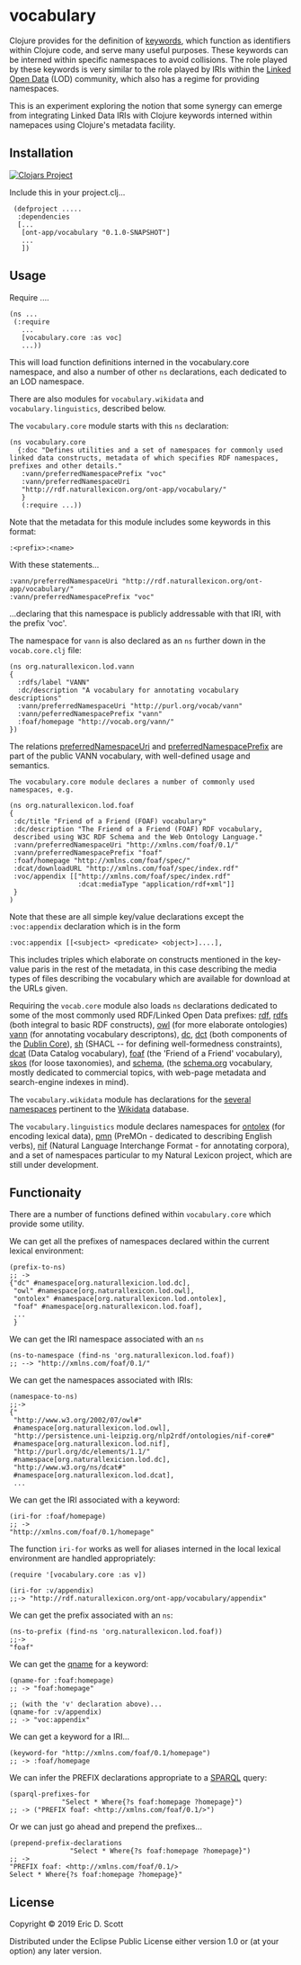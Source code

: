 # vocabulary

Clojure provides for the definition of [keywords](https://clojure.org/reference/data_structures#Keywords), which function as identifiers within Clojure code, and serve many useful purposes.  These keywords can be interned within specific namespaces to avoid collisions. The role played by these keywords is very similar to the role played by IRIs within the [Linked Open Data](http://linkeddata.org/) (LOD) community, which also has a regime for providing namespaces.

This is an experiment exploring the notion that some synergy can emerge from integrating Linked Data IRIs with Clojure keywords interned within namepaces using Clojure's metadata facility.

## Installation

[![Clojars Project](https://img.shields.io/clojars/v/ont-app/vocabulary.svg)](https://clojars.org/ont-app/vocabulary)

Include this in your project.clj...
```
 (defproject .....
  :dependencies 
  [...
   [ont-app/vocabulary "0.1.0-SNAPSHOT"]
   ...
   ])
```   


## Usage

Require ....

```
(ns ...
 (:require
   ...
   [vocabulary.core :as voc]
   ...))
```
This will load function definitions interned in the vocabulary.core namespace, and also a number of other `ns` declarations, each dedicated to an LOD namespace.

There are also modules for `vocabulary.wikidata` and `vocabulary.linguistics`, described below.

The `vocabulary.core` module starts with this `ns` declaration:

```
(ns vocabulary.core
  {:doc "Defines utilities and a set of namespaces for commonly used linked data constructs, metadata of which specifies RDF namespaces, prefixes and other details."
   :vann/preferredNamespacePrefix "voc"
   :vann/preferredNamespaceUri
   "http://rdf.naturallexicon.org/ont-app/vocabulary/"
   }
   (:require ...))
```

Note that the metadata for this module includes some keywords in this format:
```
:<prefix>:<name>
```

With these statements...
```
:vann/preferredNamespaceUri "http://rdf.naturallexicon.org/ont-app/vocabulary/"
:vann/preferredNamespacePrefix "voc"
```
...declaring that this namespace is publicly addressable with that IRI, with the prefix 'voc'.

The namespace for `vann` is also declared as an `ns` further down in the `vocab.core.clj` file:

```
(ns org.naturallexicon.lod.vann
{
  :rdfs/label "VANN"
  :dc/description "A vocabulary for annotating vocabulary descriptions"
  :vann/preferredNamespaceUri "http://purl.org/vocab/vann"
  :vann/peferredNamespacePrefix "vann"
  :foaf/homepage "http://vocab.org/vann/"
})
```

The relations [preferredNamespaceUri](http://vocab.org/vann/#preferredNamespacePrefix) and [preferredNamespacePrefix](http://vocab.org/vann/#preferredNamespaceUri) are part of the public VANN vocabulary, with well-defined usage and semantics.

```
The vocabulary.core module declares a number of commonly used namespaces, e.g.

(ns org.naturallexicon.lod.foaf
{
 :dc/title "Friend of a Friend (FOAF) vocabulary"
 :dc/description "The Friend of a Friend (FOAF) RDF vocabulary,
 described using W3C RDF Schema and the Web Ontology Language."
 :vann/preferredNamespaceUri "http://xmlns.com/foaf/0.1/"
 :vann/preferredNamespacePrefix "foaf"
 :foaf/homepage "http://xmlns.com/foaf/spec/"
 :dcat/downloadURL "http://xmlns.com/foaf/spec/index.rdf"
 :voc/appendix [["http://xmlns.com/foaf/spec/index.rdf"
                 :dcat:mediaType "application/rdf+xml"]]
 }
)
```

Note that these are all simple key/value declarations except the `:voc:appendix` declaration which is in the form 

```
:voc:appendix [[<subject> <predicate> <object>]....], 
```

This includes triples which elaborate on constructs mentioned in the key-value paris in the rest of the metadata, in this case describing the media types of files describing the vocabulary which are available for download at the URLs given.


Requiring the  `vocab.core` module also loads `ns` declarations dedicated to some of the most commonly used RDF/Linked Open Data prefixes: [rdf](https://www.w3.org/2001/sw/wiki/RDF), [rdfs](https://www.w3.org/TR/rdf-schema/) (both integral to basic RDF constructs), [owl](https://www.w3.org/OWL/) (for more elaborate ontologies) [vann](http://vocab.org/vann/) (for annotating vocabulary descriptons), [dc](http://purl.org/dc/elements/1.1/), [dct](http://purl.org/dc/elements/1.1/) (both components of the [Dublin Core](http://dublincore.org/)), [sh](https://www.w3.org/TR/shacl/) (SHACL -- for defining well-formedness constraints), [dcat](https://www.w3.org/TR/vocab-dcat/) (Data Catalog vocabulary), [foaf](http://xmlns.com/foaf/spec/) (the 'Friend of a Friend' vocabulary), [skos](https://www.w3.org/2009/08/skos-reference/skos.html) (for loose taxonomies), and [schema](https://schema.org/), (the [schema.org](https://schema.org/) vocabulary, mostly dedicated to commercial topics, with web-page metadata and search-engine indexes in mind).

The `vocabulary.wikidata` module has declarations for the [several namespaces](https://www.mediawiki.org/wiki/Wikibase/Indexing/RDF_Dump_Format#Full_list_of_prefixes) pertinent to the [Wikidata](https://www.wikidata.org/wiki/Wikidata:Main_Page) database.

The `vocabulary.linguistics` module declares namespaces for  [ontolex](https://www.w3.org/2016/05/ontolex/) (for encoding lexical data), [pmn](http://premon.fbk.eu/ontology/core.html) (PreMOn - dedicated to describing English verbs), [nif](http://persistence.uni-leipzig.org/nlp2rdf/ontologies/nif-core/nif-core.html) (Natural Language Interchange Format - for annotating corpora), and a set of namespaces particular to my Natural Lexicon project, which are still under development.
    
## Functionaity 

There are a number of functions defined within `vocabulary.core` which provide some utility.


We can get all the prefixes of namespaces declared within the current lexical environment:
```
(prefix-to-ns)
;; ->
{"dc" #namespace[org.naturallexicion.lod.dc],
 "owl" #namespace[org.naturallexicon.lod.owl],
 "ontolex" #namespace[org.naturallexicon.lod.ontolex],
 "foaf" #namespace[org.naturallexicon.lod.foaf],
 ...
 }
 ```
 
We can get the IRI namespace associated with an `ns`
```
(ns-to-namespace (find-ns 'org.naturallexicon.lod.foaf))
;; --> "http://xmlns.com/foaf/0.1/"
```

We can get the namespaces associated with IRIs:
```
(namespace-to-ns)
;;-> 
{"
 "http://www.w3.org/2002/07/owl#"
 #namespace[org.naturallexicon.lod.owl],
 "http://persistence.uni-leipzig.org/nlp2rdf/ontologies/nif-core#"
 #namespace[org.naturallexicon.lod.nif],
 "http://purl.org/dc/elements/1.1/"
 #namespace[org.naturallexicion.lod.dc],
 "http://www.w3.org/ns/dcat#"
 #namespace[org.naturallexicon.lod.dcat],
 ...
```

We can get the IRI associated with a keyword:

```
(iri-for :foaf/homepage)
;; ->
"http://xmlns.com/foaf/0.1/homepage"
```

The function `iri-for` works as well for aliases interned in the local lexical environment are handled appropriately:
```
(require '[vocabulary.core :as v])

(iri-for :v/appendix)
;;-> "http://rdf.naturallexicon.org/ont-app/vocabulary/appendix"
```

We can get the prefix associated with an `ns`:
```
(ns-to-prefix (find-ns 'org.naturallexicon.lod.foaf))
;;->
"foaf"
```

We can get the [qname](https://en.wikipedia.org/wiki/QName) for a keyword:
```
(qname-for :foaf:homepage)
;; -> "foaf:homepage"

;; (with the 'v' declaration above)...
(qname-for :v/appendix)
;; -> "voc:appendix"
```

We can get a keyword for a IRI...
```
(keyword-for "http://xmlns.com/foaf/0.1/homepage")
;; -> :foaf/homepage
```

We can infer the PREFIX declarations appropriate to a [SPARQL](https://en.wikipedia.org/wiki/SPARQL) query:
```
(sparql-prefixes-for
             "Select * Where{?s foaf:homepage ?homepage}")
;; -> ("PREFIX foaf: <http://xmlns.com/foaf/0.1/>")
```

Or we can just go ahead and prepend the prefixes...
```
(prepend-prefix-declarations
               "Select * Where{?s foaf:homepage ?homepage}")
;; -> 
"PREFIX foaf: <http://xmlns.com/foaf/0.1/>
Select * Where{?s foaf:homepage ?homepage}"
```

## License

Copyright © 2019 Eric D. Scott

Distributed under the Eclipse Public License either version 1.0 or (at
your option) any later version.
